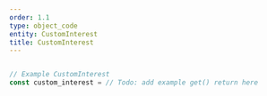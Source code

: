```yaml
---
order: 1.1
type: object_code
entity: CustomInterest
title: CustomInterest
---
```


```javascript

// Example CustomInterest
const custom_interest = // Todo: add example get() return here

```
